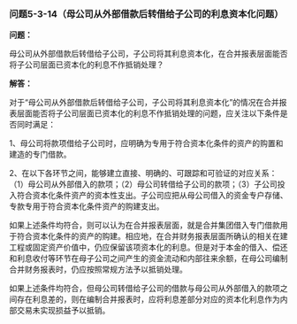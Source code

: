 ### 问题5-3-14（母公司从外部借款后转借给子公司的利息资本化问题）

**问题：**

母公司从外部借款后转借给子公司，子公司将其利息资本化，在合并报表层面能否将子公司层面已资本化的利息不作抵销处理？

**解答：**

对于“母公司从外部借款后转借给子公司，子公司将其利息资本化”的情况在合并报表层面能否将子公司层面已资本化的利息不作抵销处理的问题，应关注以下条件是否同时满足：

1、母公司将款项借给子公司时，应明确为专用于符合资本化条件的资产的购置和建造的专门借款。

2、在以下各环节之间，能够建立直接、明确的、可跟踪和可验证的对应关系：（1）母公司从外部借入的款项；（2）母公司转借给子公司的款项；（3）子公司投入符合资本化条件资产的资本性支出。子公司应把从母公司借入的资金专户存储、专款专用于符合资本化条件资产的购建支出。

如果上述条件均符合，则可以认为在合并报表层面，就是合并集团借入专门借款用于符合资本化条件的资产的购建。相应地，在合并财务报表层面所确认的相关在建工程或固定资产价值中，仍应保留该项资本化的利息。但是对于本金的借入、偿还和利息收付等环节在母子公司之间产生的资金流动和内部往来余额，在母公司编制合并财务报表时，仍应按照常规方法予以抵销处理。

如果上述条件均符合，但母公司转借给子公司的借款与母公司从外部借入的款项之间存在利息差的，则在编制合并报表时，应将利息差部分对应的资本化利息作为内部交易未实现损益予以抵销。